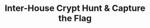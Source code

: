 ---
title: "Inter-House Crypt Hunt & Capture the Flag"
description: "Wildly popular intra-school events which I co-organised in 2021 and 2022"
draft: true
thumbnail: "images/thumbnail.png"
layout: "simple"
weight: 800
timeline: "June 2021 & May 2022"
---